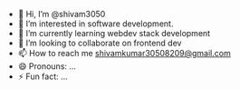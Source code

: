 - 👋 Hi, I’m @shivam3050
- 👀 I’m interested in software development.
- 🌱 I’m currently learning webdev stack development
- 💞️ I’m looking to collaborate on frontend dev
- 📫 How to reach me shivamkumar30508209@gmail.com
- 😄 Pronouns: ...
- ⚡ Fun fact: ...

<!---
shivam3050/shivam3050 is a ✨ special ✨ repository because its `README.md` (this file) appears on your GitHub profile.
You can click the Preview link to take a look at your changes.
--->

